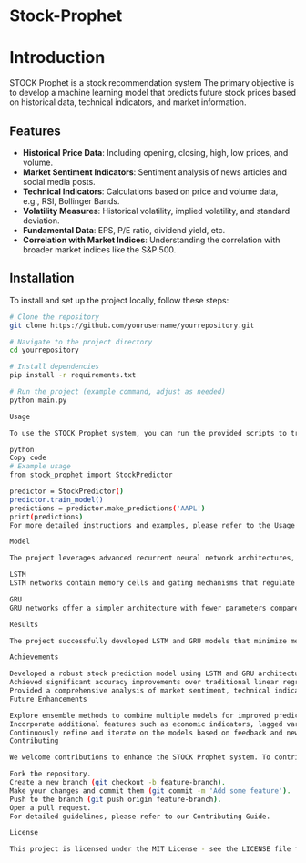 # Stock-Prophet

# Introduction

STOCK Prophet is a stock recommendation system The primary objective is to develop a machine learning model that predicts future stock prices based on historical data, technical indicators, and market information.

## Features

- **Historical Price Data**: Including opening, closing, high, low prices, and volume.
- **Market Sentiment Indicators**: Sentiment analysis of news articles and social media posts.
- **Technical Indicators**: Calculations based on price and volume data, e.g., RSI, Bollinger Bands.
- **Volatility Measures**: Historical volatility, implied volatility, and standard deviation.
- **Fundamental Data**: EPS, P/E ratio, dividend yield, etc.
- **Correlation with Market Indices**: Understanding the correlation with broader market indices like the S&P 500.

## Installation

To install and set up the project locally, follow these steps:

```bash
# Clone the repository
git clone https://github.com/yourusername/yourrepository.git

# Navigate to the project directory
cd yourrepository

# Install dependencies
pip install -r requirements.txt

# Run the project (example command, adjust as needed)
python main.py

Usage

To use the STOCK Prophet system, you can run the provided scripts to train the model and make predictions:

python
Copy code
# Example usage
from stock_prophet import StockPredictor

predictor = StockPredictor()
predictor.train_model()
predictions = predictor.make_predictions('AAPL')
print(predictions)
For more detailed instructions and examples, please refer to the Usage Guide.

Model

The project leverages advanced recurrent neural network architectures, specifically Long Short-Term Memory (LSTM) and Gated Recurrent Unit (GRU) models, to capture sequential dependencies in stock price data. These models are well-suited for handling time-series data and capturing complex patterns in stock price movements.

LSTM
LSTM networks contain memory cells and gating mechanisms that regulate information flow, allowing them to capture long-term dependencies and adapt to various prediction tasks.

GRU
GRU networks offer a simpler architecture with fewer parameters compared to LSTM, making them computationally efficient and easier to train, especially on smaller datasets.

Results

The project successfully developed LSTM and GRU models that minimize mean squared error (MSE) and provide valuable insights for investors and traders. For detailed results and performance metrics, refer to the Results Section.

Achievements

Developed a robust stock prediction model using LSTM and GRU architectures.
Achieved significant accuracy improvements over traditional linear regression models.
Provided a comprehensive analysis of market sentiment, technical indicators, and fundamental data.
Future Enhancements

Explore ensemble methods to combine multiple models for improved predictions.
Incorporate additional features such as economic indicators, lagged variables, and external factors.
Continuously refine and iterate on the models based on feedback and new data.
Contributing

We welcome contributions to enhance the STOCK Prophet system. To contribute, follow these steps:

Fork the repository.
Create a new branch (git checkout -b feature-branch).
Make your changes and commit them (git commit -m 'Add some feature').
Push to the branch (git push origin feature-branch).
Open a pull request.
For detailed guidelines, please refer to our Contributing Guide.

License

This project is licensed under the MIT License - see the LICENSE file for details.

